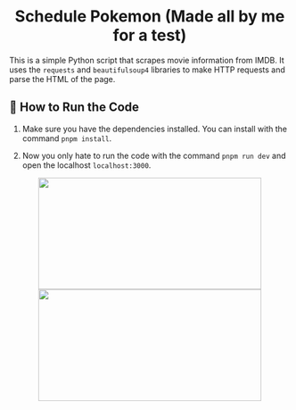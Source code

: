<h1 align="center">Schedule Pokemon (Made all by me for a test)</h1>

This is a simple Python script that scrapes movie information from IMDB. It uses the `requests` and `beautifulsoup4` libraries to make HTTP requests and parse the HTML of the page.

## 🚀 How to Run the Code

1. Make sure you have the dependencies installed. You can install with the command `pnpm install`.

2. Now you only hate to run the code with the command `pnpm run dev` and open the localhost `localhost:3000`.

<div align="center">
  <img height="200" width="400" src="https://i.ibb.co/ch31swW/imagem-2024-06-04-124625542.png" />
  <img height="200" width="400" src="https://i.ibb.co/nBT0Ny5/imagem-2024-06-04-125223960.png" />
</div>
